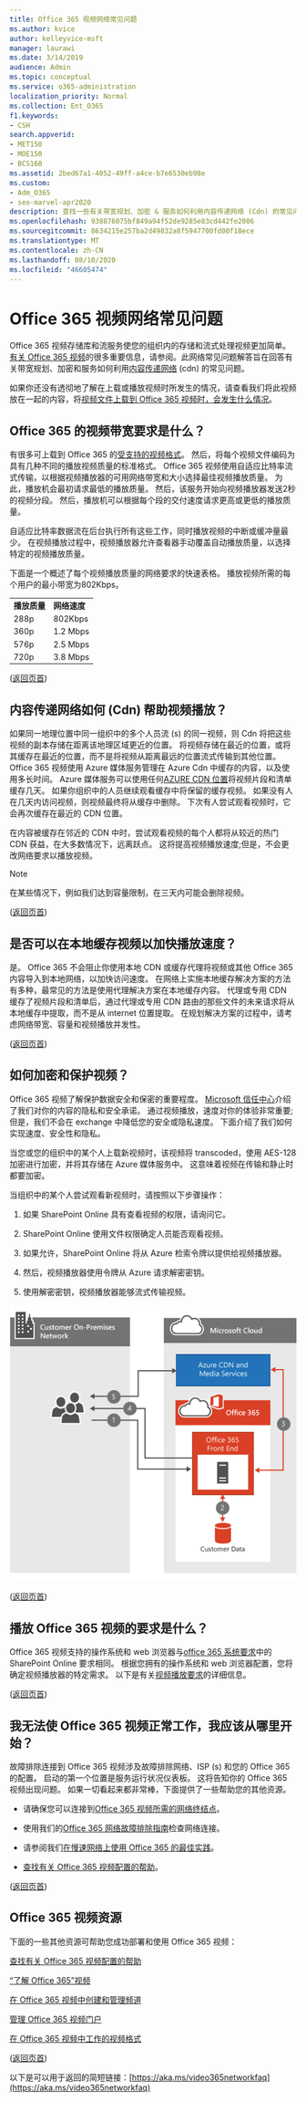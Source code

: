 ```yaml
---
title: Office 365 视频网络常见问题
ms.author: kvice
author: kelleyvice-msft
manager: laurawi
ms.date: 3/14/2019
audience: Admin
ms.topic: conceptual
ms.service: o365-administration
localization_priority: Normal
ms.collection: Ent_O365
f1.keywords:
- CSH
search.appverid:
- MET150
- MOE150
- BCS160
ms.assetid: 2bed67a1-4052-49ff-a4ce-b7e6530eb98e
ms.custom:
- Adm_O365
- seo-marvel-apr2020
description: 查找一些有关带宽规划、加密 & 服务如何利用内容传递网络 (Cdn) 的常见问题解答。
ms.openlocfilehash: 938876075bf849a94f52de9285e83cd442fe2006
ms.sourcegitcommit: 8634215e257ba2d49832a8f5947700fd00f18ece
ms.translationtype: MT
ms.contentlocale: zh-CN
ms.lasthandoff: 08/10/2020
ms.locfileid: "46605474"
---
```

# <a name="office-365-video-networking-frequently-asked-questions"></a>Office 365 视频网络常见问题

Office 365 视频存储库和流服务使您的组织内的存储和流式处理视频更加简单。 [有关 Office 365 视频](https://support.office.com/article/Find-help-about-Office-365-Video-b435f99a-f47e-4ebd-a946-f5c965844f50)的很多重要信息，请参阅。此网络常见问题解答旨在回答有关带宽规划、加密和服务如何利用[内容传递网络](content-delivery-networks.md) (cdn) 的常见问题。
  
如果你还没有透彻地了解在上载或播放视频时所发生的情况，请查看我们将此视频放在一起的内容，将[视频文件上载到 Office 365 视频时，会发生什么情况](https://www.youtube.com/watch?v=HXSZ0jYBKlM)。
  
## <a name="what-are-the-office-365-video-bandwidth-requirements"></a>Office 365 的视频带宽要求是什么？

有很多可上载到 Office 365 的[受支持的视频格式](https://support.office.com/article/dd1af01c-fd8e-4640-b17b-93ee02b9b817)。 然后，将每个视频文件编码为具有几种不同的播放视频质量的标准格式。 Office 365 视频使用自适应比特率流式传输，以根据视频播放器的可用网络带宽和大小选择最佳视频播放质量。 为此，播放机会最初请求最低的播放质量。 然后，该服务开始向视频播放器发送2秒的视频分段。 然后，播放机可以根据每个段的交付速度请求更高或更低的播放质量。
  
自适应比特率数据流在后台执行所有这些工作，同时播放视频的中断或缓冲量最少。 在视频播放过程中，视频播放器允许查看器手动覆盖自动播放质量，以选择特定的视频播放质量。
  
下面是一个概述了每个视频播放质量的网络要求的快速表格。 播放视频所需的每个用户的最小带宽为802Kbps。
  
|||
|:-----|:-----|
|**播放质量** <br/> |**网络速度** <br/> |
|288p  <br/> |802Kbps  <br/> |
|360p  <br/> |1.2 Mbps  <br/> |
|576p  <br/> |2.5 Mbps  <br/> |
|720p  <br/> |3.8 Mbps  <br/> |

 ([返回页首](office-365-video-networking-faq.md)) 
  
## <a name="how-do-content-delivery-networks-cdns-help-video-playback"></a>内容传递网络如何 (Cdn) 帮助视频播放？

如果同一地理位置中同一组织中的多个人员流 (s) 的同一视频，则 Cdn 将把这些视频的副本存储在距离该地理区域更近的位置。 将视频存储在最近的位置，或将其缓存在最近的位置，而不是将视频从距离最远的位置流式传输到其他位置。 Office 365 视频使用 Azure 媒体服务管理在 Azure Cdn 中缓存的内容，以及使用多长时间。 Azure 媒体服务可以使用任何[AZURE CDN 位置](https://azure.microsoft.com/documentation/articles/cdn-pop-locations/)将视频片段和清单缓存几天。 如果你组织中的人员继续观看缓存中将保留的缓存视频。 如果没有人在几天内访问视频，则视频最终将从缓存中删除。 下次有人尝试观看视频时，它会再次缓存在最近的 CDN 位置。
  
在内容被缓存在邻近的 CDN 中时，尝试观看视频的每个人都将从较近的热门 CDN 获益，在大多数情况下，远离跃点。 这将提高视频播放速度;但是，不会更改网络要求以播放视频。
  
> [!NOTE]
> 在某些情况下，例如我们达到容量限制，在三天内可能会删除视频。
  
 ([返回页首](office-365-video-networking-faq.md)) 
  
## <a name="can-i-cache-the-videos-locally-for-faster-playback"></a>是否可以在本地缓存视频以加快播放速度？

是。 Office 365 不会阻止你使用本地 CDN 或缓存代理将视频或其他 Office 365 内容导入到本地网络，以加快访问速度。 在网络上实施本地缓存解决方案的方法有多种，最常见的方法是使用代理解决方案在本地缓存内容。 代理或专用 CDN 缓存了视频片段和清单后，通过代理或专用 CDN 路由的那些文件的未来请求将从本地缓存中提取，而不是从 internet 位置提取。 在规划解决方案的过程中，请考虑网络带宽、容量和视频播放并发性。
  
 ([返回页首](office-365-video-networking-faq.md)) 
  
## <a name="how-videos-are-encrypted-and-secured"></a>如何加密和保护视频？

Office 365 视频了解保护数据安全和保密的重要程度。 [Microsoft 信任中心](https://products.office.com/business/office-365-trust-center-welcome)介绍了我们对你的内容的隐私和安全承诺。 通过视频播放，速度对你的体验非常重要;但是，我们不会在 exchange 中降低您的安全或隐私速度。 下面介绍了我们如何实现速度、安全性和隐私。
  
当您或您的组织中的某个人上载新视频时，该视频将 transcoded，使用 AES-128 加密进行加密，并将其存储在 Azure 媒体服务中。 这意味着视频在传输和静止时都要加密。
  
当组织中的某个人尝试观看新视频时，请按照以下步骤操作：
  
1. 如果 SharePoint Online 具有查看视频的权限，请询问它。

2. SharePoint Online 使用文件权限确定人员能否观看视频。

3. 如果允许，SharePoint Online 将从 Azure 检索令牌以提供给视频播放器。

4. 然后，视频播放器使用令牌从 Azure 请求解密密钥。

5. 使用解密密钥，视频播放器能够流式传输视频。

![O365 视频播放](media/9d3c6e76-151d-48a3-a30e-ba8dd07db0b7.png)
  
 ([返回页首](office-365-video-networking-faq.md)) 
  
## <a name="what-are-the-requirements-to-playback-office-365-video"></a>播放 Office 365 视频的要求是什么？

Office 365 视频支持的操作系统和 web 浏览器与[office 365 系统要求](https://support.office.com/article/Office-365-system-requirements-719254c0-2671-4648-9c84-c6a3d4f3be45)中的 SharePoint Online 要求相同。 根据您拥有的操作系统和 web 浏览器配置，您将确定视频播放器的特定需求。 以下是有关[视频播放要求](https://support.office.com/article/ca1cc1a9-a615-46e1-b6a3-40dbd99939a6)的详细信息。
  
 ([返回页首](office-365-video-networking-faq.md)) 
  
## <a name="i-cant-get-office-365-video-to-work-where-should-i-start"></a>我无法使 Office 365 视频正常工作，我应该从哪里开始？

故障排除连接到 Office 365 视频涉及故障排除网络、ISP (s) 和您的 Office 365 的配置。 启动的第一个位置是服务运行状况仪表板。 这将告知你的 Office 365 视频出现问题。 如果一切看起来都非常棒，下面提供了一些帮助您的其他资源。
  
- 请确保您可以连接到[Office 365 视频所需的网络终结点](https://support.office.com/article/Office-365-URLs-and-IP-address-ranges-8548a211-3fe7-47cb-abb1-355ea5aa88a2)。

- 使用我们的[Office 365 网络故障排除指南](https://support.office.com/article/Office-365-performance-tuning-and-troubleshooting-Admin-and-IT-Pro-1492cb94-bd62-43e6-b8d0-2a61ed88ebae)检查网络连接。

- 请参阅我们[在慢速网络上使用 Office 365 的最佳实践](https://support.office.com/article/Best-practices-for-using-Office-365-on-a-slow-network-fd16c8d2-4799-4c39-8fd7-045f06640166)。

- [查找有关 Office 365 视频配置的帮助](https://support.office.com/article/Find-help-about-Office-365-Video-b435f99a-f47e-4ebd-a946-f5c965844f50)。

 ([返回页首](office-365-video-networking-faq.md)) 
  
## <a name="office-365-video-resources"></a>Office 365 视频资源

下面的一些其他资源可帮助您成功部署和使用 Office 365 视频：
  
[查找有关 Office 365 视频配置的帮助](https://support.office.com/article/Find-help-about-Office-365-Video-b435f99a-f47e-4ebd-a946-f5c965844f50)
  
[“了解 Office 365”视频](https://support.office.com/article/Meet-Office-365-Video-ca1cc1a9-a615-46e1-b6a3-40dbd99939a6)
  
[在 Office 365 视频中创建和管理频道](https://support.office.com/article/Create-and-manage-a-channel-in-Office-365-Video-1fede4cc-13c0-435a-b585-e7fbf1c83bb2)
  
[管理 Office 365 视频门户](https://support.office.com/article/Manage-your-Office-365-Video-portal-c059465b-eba9-44e1-b8c7-8ff7793ff5da)
  
[在 Office 365 视频中工作的视频格式](https://support.office.com/article/Video-formats-that-work-in-Office-365-Video-dd1af01c-fd8e-4640-b17b-93ee02b9b817)
  
 ([返回页首](office-365-video-networking-faq.md)) 
  
以下是可以用于返回的简短链接：[https://aka.ms/video365networkfaq](https://aka.ms/video365networkfaq)
